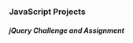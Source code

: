 <h3>JavaScript Projects</h3>
<h5>jQuery Challenge and Assignment</h5>
<p></p>
<p></p>
<p></p>
<p></p>
<p></p>
